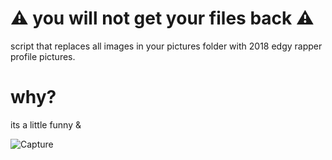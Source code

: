 # ⚠️ you will not get your files back ⚠️
script that replaces all images in your pictures folder with 2018 edgy rapper profile pictures.

# why? 
its a little funny & 

![Capture](https://github.com/user-attachments/assets/cd737ac3-c16d-468d-96a4-972ae332a7b6)

